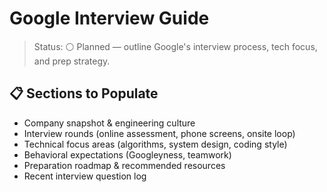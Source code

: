 # Google Interview Guide

>Status: ⚪ Planned — outline Google's interview process, tech focus, and prep strategy.

## 📋 Sections to Populate

- Company snapshot & engineering culture
- Interview rounds (online assessment, phone screens, onsite loop)
- Technical focus areas (algorithms, system design, coding style)
- Behavioral expectations (Googleyness, teamwork)
- Preparation roadmap & recommended resources
- Recent interview question log
